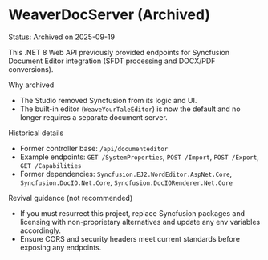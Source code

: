 # WeaverDocServer (Archived)

Status: Archived on 2025-09-19

This .NET 8 Web API previously provided endpoints for Syncfusion Document Editor integration (SFDT processing and DOCX/PDF conversions).

Why archived
- The Studio removed Syncfusion from its logic and UI.
- The built-in editor (`WeaveYourTaleEditor`) is now the default and no longer requires a separate document server.

Historical details
- Former controller base: `/api/documenteditor`
- Example endpoints: `GET /SystemProperties`, `POST /Import`, `POST /Export`, `GET /Capabilities`
- Former dependencies: `Syncfusion.EJ2.WordEditor.AspNet.Core`, `Syncfusion.DocIO.Net.Core`, `Syncfusion.DocIORenderer.Net.Core`

Revival guidance (not recommended)
- If you must resurrect this project, replace Syncfusion packages and licensing with non-proprietary alternatives and update any env variables accordingly.
- Ensure CORS and security headers meet current standards before exposing any endpoints.
